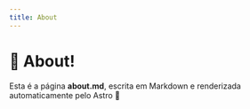 ```yaml
---
title: About
---
```


# 👋 About!

Esta é a página **about.md**, escrita em Markdown e renderizada automaticamente pelo Astro 🚀
